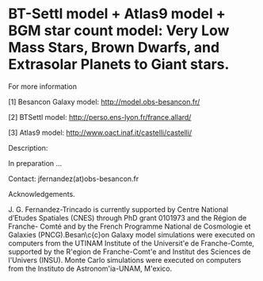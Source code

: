 BT-Settl model + Atlas9 model + BGM star count model: Very Low Mass Stars, Brown Dwarfs, and Extrasolar Planets to Giant stars. 
===============================================================================================================================

 For more information 
 
 [1] Besancon Galaxy model: http://model.obs-besancon.fr/
 
 [2] BTSettl model: http://perso.ens-lyon.fr/france.allard/ 
 
 [3] Atlas9 model: http://www.oact.inaf.it/castelli/castelli/
 
Description:

In preparation ...

Contact: jfernandez(at)obs-besancon.fr


Acknowledgements.

J. G. Fernandez-Trincado is currently supported by Centre National d’Etudes Spatiales (CNES) through PhD grant 0101973 and the Région de Franche- Comté and by the French Programme National de Cosmologie et Galaxies (PNCG).Besan\c{c}on Galaxy model simulations were executed on computers from the UTINAM Institute of the Universit\'e de Franche-Comte, 
supported by the R\'egion de Franche-Comt\'e and Institut des Sciences de l'Univers (INSU). Monte Carlo simulations were executed on computers from the Instituto de Astronom\'ia-UNAM, M\'exico.
